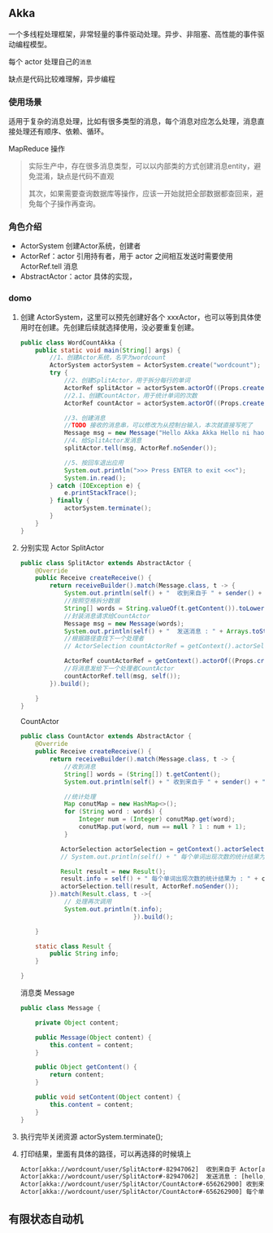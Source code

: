 ## Akka

一个多线程处理框架，非常轻量的事件驱动处理。异步、非阻塞、高性能的事件驱动编程模型。

每个 actor 处理自己的`消息`

缺点是代码比较难理解，异步编程



### 使用场景

适用于复杂的消息处理，比如有很多类型的消息，每个消息对应怎么处理，消息直接处理还有顺序、依赖、循环。

MapReduce 操作

> 实际生产中，存在很多消息类型，可以以内部类的方式创建消息entity，避免混淆，缺点是代码不直观
>
> 其次，如果需要查询数据库等操作，应该一开始就把全部数据都查回来，避免每个子操作再查询。

### 角色介绍

- ActorSystem 创建Actor系统，创建者
- ActorRef：actor 引用持有者，用于 actor 之间相互发送时需要使用 ActorRef.tell 消息
- AbstractActor：actor 具体的实现，



### domo

1. 创建 ActorSystem，这里可以预先创建好各个 xxxActor，也可以等到具体使用时在创建。先创建后续就选择使用，没必要重复创建。

   ```java
   public class WordCountAkka {
       public static void main(String[] args) {
           //1、创建Actor系统，名字为wordcount
           ActorSystem actorSystem = ActorSystem.create("wordcount");
           try {
               //2、创建SplitActor，用于拆分每行的单词
               ActorRef splitActor = actorSystem.actorOf((Props.create(SplitActor.class)), "SplitActor");
               //2.1、创建CountActor，用于统计单词的次数
               ActorRef countActor = actorSystem.actorOf((Props.create(CountActor.class)), "CountActor");
   
               //3、创建消息
               //TODO 接收的消息串，可以修改为从控制台输入，本次就直接写死了
               Message msg = new Message("Hello Akka Akka Hello ni hao aa hao");
               //4、给SplitActor发消息
               splitActor.tell(msg, ActorRef.noSender());
   
               //5、按回车退出应用
               System.out.println(">>> Press ENTER to exit <<<");
               System.in.read();
           } catch (IOException e) {
               e.printStackTrace();
           } finally {
               actorSystem.terminate();
           }
       }
   }
   ```

2. 分别实现 Actor
   SplitActor

   ```java
   public class SplitActor extends AbstractActor {
       @Override
       public Receive createReceive() {
           return receiveBuilder().match(Message.class, t -> {
               System.out.println(self() + "  收到来自于 " + sender() + " 的消息: " + t);
               //按照空格拆分数据
               String[] words = String.valueOf(t.getContent()).toLowerCase().split("\\W+");
               //封装消息请求给CountActor
               Message msg = new Message(words);
               System.out.println(self() + "  发送消息 : " + Arrays.toString(words));
               //根据路径查找下一个处理者
               // ActorSelection countActorRef = getContext().actorSelection("/user/CountActor");
   
               ActorRef countActorRef = getContext().actorOf((Props.create(CountActor.class)), "CountActor");
               //将消息发给下一个处理者CountActor
               countActorRef.tell(msg, self());
           }).build();
   
       }
   }
   ```

   CountActor

   ```java
   public class CountActor extends AbstractActor {
       @Override
       public Receive createReceive() {
           return receiveBuilder().match(Message.class, t -> {
               //收到消息
               String[] words = (String[]) t.getContent();
               System.out.println(self() + " 收到来自于 " + sender() + " 的消息: " + Arrays.toString(words));
   
               //统计处理
               Map conutMap = new HashMap<>();
               for (String word : words) {
                   Integer num = (Integer) conutMap.get(word);
                   conutMap.put(word, num == null ? 1 : num + 1);
               }
   
              ActorSelection actorSelection = getContext().actorSelection("/user/CountActor");
              // System.out.println(self() + " 每个单词出现次数的统计结果为 : " + conutMap);
   
              Result result = new Result();
              result.info = self() + " 每个单词出现次数的统计结果为 : " + conutMap.entrySet();
              actorSelection.tell(result, ActorRef.noSender());
           }).match(Result.class, t ->{
               // 处理再次调用
               System.out.println(t.info);
                                  }).build();
   
       }
   
       static class Result {
           public String info;
       }
   
   }
   ```

   消息类 Message

   ```java
   public class Message {
   
       private Object content;
   
       public Message(Object content) {
           this.content = content;
       }
   
       public Object getContent() {
           return content;
       }
   
       public void setContent(Object content) {
           this.content = content;
       }
   }
   ```

   

3. 执行完毕关闭资源 actorSystem.terminate();

4. 打印结果，里面有具体的路径，可以再选择的时候填上

   ```txt
   Actor[akka://wordcount/user/SplitActor#-82947062]  收到来自于 Actor[akka://wordcount/deadLetters] 的消息: com.example.learn.Message@6b4c11ac
   Actor[akka://wordcount/user/SplitActor#-82947062]  发送消息 : [hello, akka, akka, hello, ni, hao, aa, hao]
   Actor[akka://wordcount/user/SplitActor/CountActor#-656262900] 收到来自于 Actor[akka://wordcount/user/SplitActor#-82947062] 的消息: [hello, akka, akka, hello, ni, hao, aa, hao]
   Actor[akka://wordcount/user/SplitActor/CountActor#-656262900] 每个单词出现次数的统计结果为 : [aa=1, hao=2, hello=2, ni=1, akka=2]
   ```

   

## 有限状态自动机



